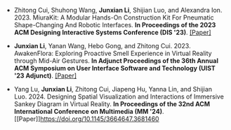 - Zhitong Cui, Shuhong Wang, <strong>Junxian Li</strong>, Shijian Luo, and Alexandra Ion. 2023. MiuraKit: A Modular Hands-On Construction Kit For Pneumatic Shape-Changing And Robotic Interfaces. <strong>In Proceedings of the 2023 ACM Designing Interactive Systems Conference (DIS '23)</strong>.  [[Paper]](https://doi.org/10.1145/3563657.3596108)

- <strong>Junxian Li</strong>, Yanan Wang, Hebo Gong, and Zhitong Cui. 2023. AwakenFlora: Exploring Proactive Smell Experience in Virtual Reality through Mid-Air Gestures. <strong>In Adjunct Proceedings of the 36th Annual ACM Symposium on User Interface Software and Technology (UIST '23 Adjunct)</strong>. [[Paper]](https://doi.org/10.1145/3586182.3616667)

- Yang Lu, <strong>Junxian Li</strong>, Zhitong Cui, Jiapeng Hu, Yanna Lin, and Shijian Luo. 2024. Designing Spatial Visualization and Interactions of Immersive Sankey Diagram in Virtual Reality. <strong>In Proceedings of the 32nd ACM International Conference on Multimedia (MM '24)</strong>.  [[Paper]]https://doi.org/10.1145/3664647.3681460
